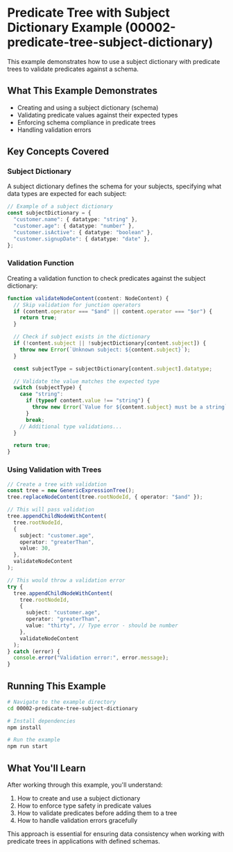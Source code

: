 # Predicate Tree with Subject Dictionary Example (00002-predicate-tree-subject-dictionary)

This example demonstrates how to use a subject dictionary with predicate trees to validate predicates against a schema.

## What This Example Demonstrates

- Creating and using a subject dictionary (schema)
- Validating predicate values against their expected types
- Enforcing schema compliance in predicate trees
- Handling validation errors

## Key Concepts Covered

### Subject Dictionary

A subject dictionary defines the schema for your subjects, specifying what data types are expected for each subject:

```typescript
// Example of a subject dictionary
const subjectDictionary = {
  "customer.name": { datatype: "string" },
  "customer.age": { datatype: "number" },
  "customer.isActive": { datatype: "boolean" },
  "customer.signupDate": { datatype: "date" },
};
```

### Validation Function

Creating a validation function to check predicates against the subject dictionary:

```typescript
function validateNodeContent(content: NodeContent) {
  // Skip validation for junction operators
  if (content.operator === "$and" || content.operator === "$or") {
    return true;
  }

  // Check if subject exists in the dictionary
  if (!content.subject || !subjectDictionary[content.subject]) {
    throw new Error(`Unknown subject: ${content.subject}`);
  }

  const subjectType = subjectDictionary[content.subject].datatype;

  // Validate the value matches the expected type
  switch (subjectType) {
    case "string":
      if (typeof content.value !== "string") {
        throw new Error(`Value for ${content.subject} must be a string`);
      }
      break;
    // Additional type validations...
  }

  return true;
}
```

### Using Validation with Trees

```typescript
// Create a tree with validation
const tree = new GenericExpressionTree();
tree.replaceNodeContent(tree.rootNodeId, { operator: "$and" });

// This will pass validation
tree.appendChildNodeWithContent(
  tree.rootNodeId,
  {
    subject: "customer.age",
    operator: "greaterThan",
    value: 30,
  },
  validateNodeContent
);

// This would throw a validation error
try {
  tree.appendChildNodeWithContent(
    tree.rootNodeId,
    {
      subject: "customer.age",
      operator: "greaterThan",
      value: "thirty", // Type error - should be number
    },
    validateNodeContent
  );
} catch (error) {
  console.error("Validation error:", error.message);
}
```

## Running This Example

```bash
# Navigate to the example directory
cd 00002-predicate-tree-subject-dictionary

# Install dependencies
npm install

# Run the example
npm run start
```

## What You'll Learn

After working through this example, you'll understand:

1. How to create and use a subject dictionary
2. How to enforce type safety in predicate values
3. How to validate predicates before adding them to a tree
4. How to handle validation errors gracefully

This approach is essential for ensuring data consistency when working with predicate trees in applications with defined schemas.
